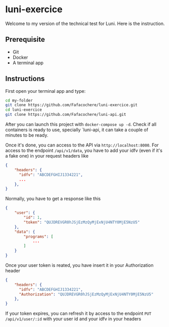 # luni-exercice
Welcome to my version of the technical test for Luni. Here is the instruction.

## Prerequisite

- Git
- Docker
- A terminal app

## Instructions

First open your terminal app and type:

``` sh
cd my-folder
git clone https://github.com/Fafacochere/luni-exercice.git
cd luni-exercice
git clone https://github.com/Fafacochere/luni-api.git
```

After you can launch this project with `docker-compose up -d`. Check if all containers is ready to use, specially `luni-api, it can take a couple of minutes to be ready. 

Once it's done, you can access to the API via `http://localhost:8000`.  For access to the endpoint `/api/v1/data`, you have to add your idfv (even if it's a fake one) in your request headers like 
``` JSON
{
    "headers": {
      "idfv": "ABCDEFGHIJ1334221",
      ...
    },
}
```

Normally, you have to get a response like this
```JSON
{
    "user": {
        "id": 1,
        "token": "QUJDREVGR0hJSjEzMzQyMjExNjU4NTY0MjE5NzU5"
    },
    "data": {
        "programs": [
            ...
        ]
    }
}
```

Once your user token is reated, you have insert it in your Authorization header
``` JSON
{
    "headers": {
      "idfv": "ABCDEFGHIJ1334221",
      "Authorization": "QUJDREVGR0hJSjEzMzQyMjExNjU4NTY0MjE5NzU5"
    },
}
```

If your token expires, you can refresh it by access to the endpoint `PUT /api/v1/user/:id` with your user id and your idfv in your headers